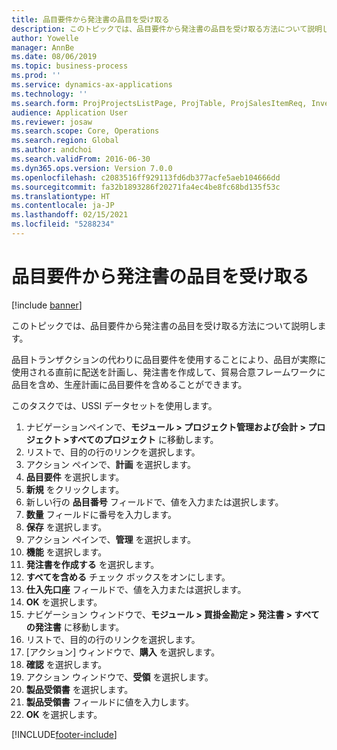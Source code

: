 ```yaml
---
title: 品目要件から発注書の品目を受け取る
description: このトピックでは、品目要件から発注書の品目を受け取る方法について説明します。
author: Yowelle
manager: AnnBe
ms.date: 08/06/2019
ms.topic: business-process
ms.prod: ''
ms.service: dynamics-ax-applications
ms.technology: ''
ms.search.form: ProjProjectsListPage, ProjTable, ProjSalesItemReq, InventItemIdLookupSimple, PurchCreateFromSalesOrder, VendAccountItemLookup, PurchTable, PurchEditLines
audience: Application User
ms.reviewer: josaw
ms.search.scope: Core, Operations
ms.search.region: Global
ms.author: andchoi
ms.search.validFrom: 2016-06-30
ms.dyn365.ops.version: Version 7.0.0
ms.openlocfilehash: c2083516ff929113fd6db377acfe5aeb104666dd
ms.sourcegitcommit: fa32b1893286f20271fa4ec4be8fc68bd135f53c
ms.translationtype: HT
ms.contentlocale: ja-JP
ms.lasthandoff: 02/15/2021
ms.locfileid: "5288234"
---
```

# <a name="receive-items-on-purchase-order-from-item-requirement"></a>品目要件から発注書の品目を受け取る

[!include [banner](../../includes/banner.md)]

このトピックでは、品目要件から発注書の品目を受け取る方法について説明します。

品目トランザクションの代わりに品目要件を使用することにより、品目が実際に使用される直前に配送を計画し、発注書を作成して、貿易合意フレームワークに品目を含め、生産計画に品目要件を含めることができます。 

このタスクでは、USSI データセットを使用します。

1. ナビゲーションペインで、**モジュール > プロジェクト管理および会計 > プロジェクト >すべてのプロジェクト** に移動します。
2. リストで、目的の行のリンクを選択します。
3. アクション ペインで、**計画** を選択します。
4. **品目要件** を選択します。
5. **新規** をクリックします。
6. 新しい行の **品目番号** フィールドで、値を入力または選択します。
7. **数量** フィールドに番号を入力します。
8. **保存** を選択します。
9. アクション ペインで、**管理** を選択します。
10. **機能** を選択します。
11. **発注書を作成する** を選択します。
12. **すべてを含める** チェック ボックスをオンにします。
13. **仕入先口座** フィールドで、値を入力または選択します。
14. **OK** を選択します。
15. ナビゲーション ウィンドウで、**モジュール > 買掛金勘定 > 発注書 > すべての発注書** に移動します。
16. リストで、目的の行のリンクを選択します。
17. [アクション] ウィンドウで、**購入** を選択します。
18. **確認** を選択します。
19. アクション ウィンドウで、**受領** を選択します。
20. **製品受領書** を選択します。
21. **製品受領書** フィールドに値を入力します。
22. **OK** を選択します。



[!INCLUDE[footer-include](../../includes/footer-banner.md)]